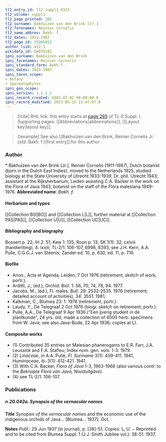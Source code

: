```yaml
---
tl2_entry_id: tl2_suppl1_0323
tl2_volume: suppl1
tl2_page_printed: 285
tl2_surname: Bakhuizen van den Brink [Jr.]
tl2_forenames: Reinier Cornelis
tl2_name_abbrev: Bakh. f.
tl2_dates: 1911-1987
tl2_page_id: 33265012
author_lsid: 412-1
wikidata_id: Q4076182
ipni_surname: Bakhuizen van den Brink
ipni_forenames: Reinier Cornelis
ipni_standard_form: Bakh.f.
ipni_dates: 1911-1987
ipni_taxon_scope: 
- Botany
- Spermatophytes
ipni_geo_scope: 
ipni_version: 1.1.1.1
ipni_record_created: 2003-07-02 00:00:00.0
ipni_record_modified: 2013-05-15 11:47:07.0
---
```



> [!cite] BHL link: this entry starts at [page 285](https://www.biodiversitylibrary.org/page/33265012) of TL-2 Suppl. I.
> Supporting pages: [[Abbreviations|abbreviations]], [[Layout key|layout key]].

> [!example] See also [[Bakhuizen van den Brink, Reinier Cornelis Jr. {std. Bakh. f.}|first entry]] for this author

### Author

\* Bakhuizen van den Brink \[Jr.\], Reinier Cornelis (1911-1987), Dutch botanist (born in the Dutch East Indies), moved to the Netherlands 1925, studied biology at the State University of Utrecht 1933-1939, Dr. phil. Utrecht 1943; assistant at the Rijksherbarium, Leiden assisting C.A. Backer in the work on the Flora of Java 1943, botanist on the staff of the Flora malesiana 1949-1976. 
**Abbreviated name**: *Bakh. f.*

#### Herbarium and types

[[Collection BO|BO]] and [[Collection L|L]], further material at [[Collection PAS|PAS]], [[Collection U|U]], [[Collection UC|UC]].

#### Bibliography and biography

Bossert p. 22; IH 2: 51; Kew 1: 135; Roon p. 13; SK 1(1): 32, cxlviii (handwriting), 4: lxxiii; TL-2/1: 106-107, 6998, 8393, see J.H. Kern, A.A. Pulle, C.G.G.J. van Steenis; Zander ed. 10, p. 630, ed. 11, p. 716.

#### Biofile

- Anon., Acta et Agenda, Leiden, 7 Oct 1976 (retirement, sketch of work, portr.).
- Arditti, J., (ed.), Orchid. Biol. 1: 56, 70, 74, 78, 94. 1977.
- Jacobs, M., (ed.), Fl. males. Bull. 29: 2532-2535. 1976 (retirement; detailed account of activities), 34: 3551. 1981.
- Kalkman, C., Blumea 23: 1. 1976 (retirement, portr.).
- Laudy, Y., De Telegraaf 2 Oct 1976 (biogr. sketch on retirement; portr.).
- Pulle, A.A., De Telegraaf 9 Apr 1936 ("Een ijverig student in de plantkunde", 24 yrs. old, made a collection of 4000 herb. specimens from W. Java; see also Java-Bode, 22 Apr 1936; copies at L).

#### Composite works

- (1) Contributed 35 entries on Malesian phanerogams to E.R. Farr, J.A. Leussink and F.A. Stafleu, Index nom. gen. vols. 1-3. 1979.
- (2) *Linaceae*, *in* A.A. Pulle, *Fl. Suriname* 3(1): 409-411. 1941, *Humiriaceae*, ib. 3(1): 412-421. 1941.
- (3) With C.A. Backer, *Flora of Java* 1-3, 1963-1968 (also various contr. to the *Beknopte Flora van Java, Nooduitgave*).
- (4) see TL-2/1: 106-107.

### Publications

##### n.20.042a. Synopsis of the vernacular names

**Title**
*Synopsis of the vernacular names* and the economic use of the indigenous orchids of Java... \[Blumea... 1937\]. Oct.

**Notes**
*Publ*.: 29 Jun 1937 (in journal), p. \[38\]-51. *Copies*: L, U. − Reprinted and to be cited from Blumea Suppl. 1 (J.J. Smith Jubilee vol.): 38-51. 1937.

